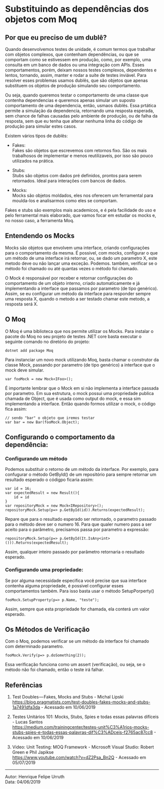 # Substituindo as dependências dos objetos com Moq

## Por que eu preciso de um dublê?
Quando desenvolvemos testes de unidade, é comum termos que trabalhar com objetos complexos, que contenham dependências, ou que se comportam como se estivessem em produção, como, por exemplo, uma consulta em um banco de dados ou uma integração com APIs. 
Esses comportamentos, porém, deixam nossos testes complexos, dependentes e lentos, tornando, assim, manter e rodar a suíte de testes inviável. Para resolver esses problemas usamos dublês, que são objetos que apenas substituem os objetos de produção simulando seu comportamento. 

Ou seja, quando queremos testar o comportamento de uma classe que contenha dependencias e queremos apenas simular um suposto comportamento de uma dependencia, então, usmaos dublês. 
Essa prtática permite a simulação da dependencia, retornando uma resposta esperada, sem chance de falhas causadas pelo ambiente de produção, ou de falha da resposta, sem que eu tenha que alterar nenhuma linha do código de produção para simular estes casos.

Existem vários tipos de dublês:

- Fakes:  
    Fakes são objetos que escrevemos com retornos fixo. São os mais trabalhosos de implementar e menos reutilizaveis, por isso são pouco utilizados na prática.  

- Stubs:  
    Stubs são objetos com dados pré definidos, prontos para serem retornados. Ideal para interações com bancos de dados.  

- Mocks:  
    Mocks são objetos moldados, eles nos oferecem um ferramental para moulda-los e analisarmos como eles se comportam.

Fakes e stubs são exemplos mais academicos, e é pela facilidade do uso e pelo ferramental mais elaborado, que vamos focar em estudar os mocks e, no nosso caso, a ferramenta Moq.

## Entendendo os Mocks

Mocks são objetos que envolvem uma interface, criando configurações para o comportamento da mesma. 
É possivel, com mocks, configurar o que um método de uma interface irá retornar, ou, se dado um parametro X, este metodo deve ou não lançar uma exceção. 
Podemos. também, verificar se o método foi chamado ou até quantas vezes o método foi chamado.

O Mock é responsável por receber e retornar configurações do comportamento de um objeto interno, criado automaticamente e já implementando a interface que passamos por parametro (de tipo genérico). Assim, se eu configurar um método da interface para responder sempre uma resposta X, quando o metodo a ser testado chamar este metodo, a resposta será X.

## O Moq

O Moq é uma biblioteca que nos permite utilizar os Mocks. Para instalar o pacote do Moq no seu projeto de testes .NET core basta executar o seguinte comando no diretório do projeto:

    dotnet add package Moq

Para instanciar um novo mock utilizando Moq, basta chamar o construtor da classe Mock, passando por parametro (de tipo genérico) a interface que o mock deve simular.

    var fooMock = new Mock<IFoo>();

É importante lembrar que o Mock em si não implementa a interface passada por parametro. Em sua estrutura, o mock possui uma propriedade publica chamada de Object, que é usada como output do mock, e essa sim implementando a interface. Então quando formos utilizar o mock, o código fica assim:  

    // sendo "bar" o objeto que iremos testar
    var bar = new Bar(fooMock.Object);

## Configurando o comportamento da dependência:

### Configurando um método
Podemos substituir o retorno de um método da interface.
Por exemplo, para confugurar o método GetById() de um repositório para sempre retornar um resultado esperado o códigpo ficaria assim:

    var id = 16;
    var expectedResult = new Result(){
        id = id
    }
    var repositoryMock = new Mock<IRepository>();
    repositoryMock.Setup(p=> p.GetById(id)).Returns(expectedResult);

Repare que para o resultado esperado ser retornado, o parametro passado para o método deve ser o numero 16.
Para que qualer numero pass a ser aceito para o parâmetro, precisamos passa por parametro a expressão:

    repositoryMock.Setup(p=> p.GetById(It.IsAny<int>())).Returns(expectedResult);

Assim, qualquer inteiro passado por parâmetro retornaria o resultado esperado.

### Configurando uma propriedade:

Se por alguma necessidade especifica você precise que sua interface contenha alguma propriedade, é possivel configurar esses comportamentos também. Para isso basta usar o método SetupPorperty()

    fooMock.SetupProperty(p=> p.Name, "teste");    

Assim, sempre que esta propriedade for chamada, ela conterá um valor esperado.

## Os Métodos de Verificação

Com o Moq, podemos verificar se um método da interface foi chamado com determinado parametro.

    fooMock.Verify(p=> p.doSomething(2));

Essa verificação funciona como um assert (verificação), ou seja, se o método não foi chamado, então o teste irá falhar.


## Referências

1. Test Doubles — Fakes, Mocks and Stubs - Michal Lipski  
https://blog.pragmatists.com/test-doubles-fakes-mocks-and-stubs-1a7491dfa3da - Acessado em 10/06/2019

2. Testes Unitários 101: Mocks, Stubs, Spies e todas essas palavras difíceis - Lucas Santos  
https://medium.com/trainingcenter/testes-unit%C3%A1rios-mocks-stubs-spies-e-todas-essas-palavras-dif%C3%ADceis-f2765ac87cc8 - Acessado em 10/06/2019

3. Video: Unit Testing: MOQ Framework - Microsoft Visual Studio: Robert Green e Phil Japikse  
   https://www.youtube.com/watch?v=dZ2Psa_Bn2Q - Acessado em 05/07/2019  

---
Autor: Henrique Felipe Urruth  
Data: 04/06/2019